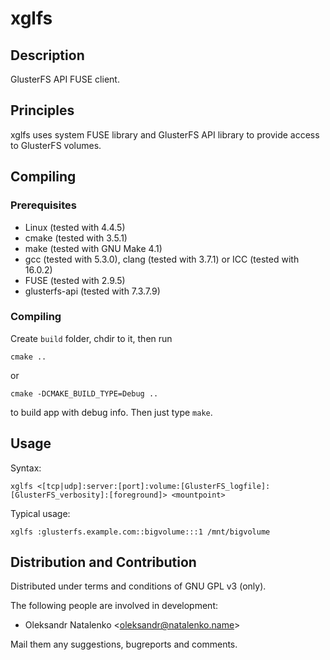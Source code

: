 xglfs
=====

Description
-----------

GlusterFS API FUSE client.

Principles
----------

xglfs uses system FUSE library and GlusterFS API library
to provide access to GlusterFS volumes.

Compiling
---------

### Prerequisites

* Linux (tested with 4.4.5)
* cmake (tested with 3.5.1)
* make (tested with GNU Make 4.1)
* gcc (tested with 5.3.0), clang (tested with 3.7.1) or ICC (tested with 16.0.2)
* FUSE (tested with 2.9.5)
* glusterfs-api (tested with 7.3.7.9)

### Compiling

Create `build` folder, chdir to it, then run

`cmake ..`

or

`cmake -DCMAKE_BUILD_TYPE=Debug ..`

to build app with debug info. Then just type `make`.

Usage
-----

Syntax:

`xglfs <[tcp|udp]:server:[port]:volume:[GlusterFS_logfile]:[GlusterFS_verbosity]:[foreground]> <mountpoint>`

Typical usage:

`xglfs :glusterfs.example.com::bigvolume:::1 /mnt/bigvolume`

Distribution and Contribution
-----------------------------

Distributed under terms and conditions of GNU GPL v3 (only).

The following people are involved in development:

* Oleksandr Natalenko &lt;oleksandr@natalenko.name&gt;

Mail them any suggestions, bugreports and comments.

